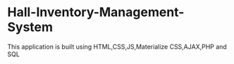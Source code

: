 # Hall-Inventory-Management-System
This application is built using HTML,CSS,JS,Materialize CSS,AJAX,PHP and SQL
